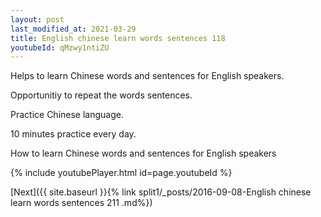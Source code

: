 ```yaml
---
layout: post
last_modified_at: 2021-03-29
title: English chinese learn words sentences 118 
youtubeId: qMzwy1ntiZU
---
```

 
 
Helps to learn Chinese words and sentences for English speakers.

Opportunitiy to repeat the words sentences. 

Practice Chinese language. 
 
10 minutes practice every day. 
 
How to learn Chinese words and sentences for English speakers 
 
{% include youtubePlayer.html id=page.youtubeId %}
 
 
[Next]({{ site.baseurl }}{% link  split1/_posts/2016-09-08-English chinese learn words sentences 211 .md%})
 
